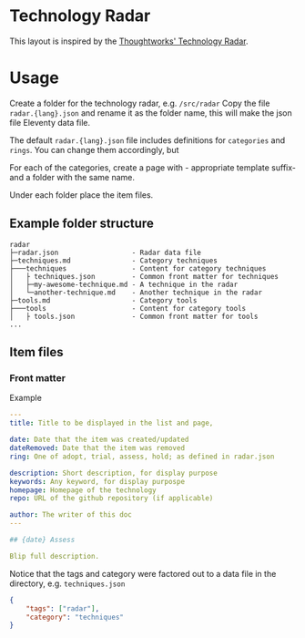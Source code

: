 Technology Radar
================

This layout is inspired by the [Thoughtworks' Technology Radar](https://www.thoughtworks.com/radar).


# Usage
Create a folder for the technology radar, e.g. `/src/radar`
Copy the file `radar.{lang}.json` and rename it as the folder name, this will make the json file Eleventy data file.

The default `radar.{lang}.json` file includes definitions for `categories` and `rings`. You can change them accordingly, but

For each of the categories, create a page with - appropriate template suffix- and a folder with the same name.

Under each folder place the item files.

## Example folder structure

```
radar
├─radar.json                  - Radar data file
├─techniques.md               - Category techniques
├───techniques                - Content for category techniques
│   ├ techniques.json         - Common front matter for techniques
│   ├─my-awesome-technique.md - A technique in the radar
│   └─another-technique.md    - Another technique in the radar
├─tools.md                    - Category tools
├───tools                     - Content for category tools
│   ├ tools.json              - Common front matter for tools
...
```

## Item files

### Front matter
Example
```yaml
---
title: Title to be displayed in the list and page,

date: Date that the item was created/updated
dateRemoved: Date that the item was removed
ring: One of adopt, trial, assess, hold; as defined in radar.json

description: Short description, for display purpose
keywords: Any keyword, for display purpospe
homepage: Homepage of the technology
repo: URL of the github repository (if applicable)

author: The writer of this doc
---

## {date} Assess

Blip full description.

```

Notice that the tags and category were factored out to a data file in the directory, e.g. `techniques.json`
```json
{
    "tags": ["radar"],
    "category": "techniques"
}
```
